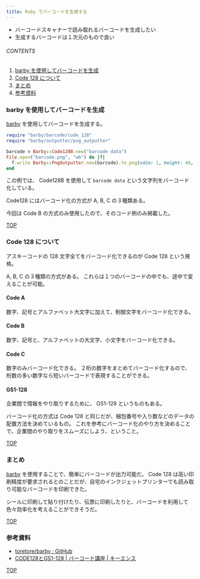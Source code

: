 ```yaml
---
title: Ruby でバーコードを生成する
---
```

<a id="top"></a>

- バーコードスキャナーで読み取れるバーコードを生成したい
- 生成するバーコードは１次元のもので良い

###### CONTENTS

1. [barby を使用してバーコードを生成](#generate-barcode-by-barby)
1. [Code 128 について](#code-128)
1. [まとめ](#postscript)
1. [参考資料](#reference)


<a id="generate-barcode-by-barby"></a>
### barby を使用してバーコードを生成

[barby](https://github.com/toretore/barby) を使用してバーコードを生成する。

```ruby
require "barby/barcode/code_128"
require "barby/outputter/png_outputter"

barcode = Barby::Code128B.new("barcode data")
File.open("barcode.png", "wb") do |f|
  f.write Barby::PngOutputter.new(barcode).to_png(xdim: 1, height: 40, margin: 0)
end
```

この例では、 Code128B を使用して `barcode data` という文字列をバーコード化している。

Code128 にはバーコード化の方式が A, B, C の３種類ある。

今回は Code B の方式のみ使用したので、そのコード例のみ掲載した。


[TOP](#top)
<a id="code-128"></a>
### Code 128 について

アスキーコードの 128 文字全てをバーコード化できるのが Code 128 という規格。

A, B, C の３種類の方式がある。
これらは１つのバーコードの中でも、途中で変えることが可能。

#### Code A

数字、記号とアルファベット大文字に加えて、制御文字をバーコード化できる。

#### Code B

数字、記号と、アルファベットの大文字、小文字をバーコード化できる。

#### Code C

数字のみバーコード化できる。
２桁の数字をまとめてバーコード化するので、桁数の多い数字なら短いバーコードで表現することができる。

#### GS1-128

企業間で情報をやり取りするために、 GS1-128 というものもある。

バーコード化の方式は Code 128 と同じだが、梱包番号や入り数などのデータの配置方法を決めているもの。
これを参考にバーコード化のやり方を決めることで、企業間のやり取りをスムーズにしよう、ということ。


[TOP](#top)
<a id="postscript"></a>
### まとめ

[barby](https://github.com/toretore/barby) を使用することで、簡単にバーコードが出力可能だ。
Code 128 は高い印刷精度が要求されるとのことだが、自宅のインクジェットプリンターでも読み取り可能なバーコードを印刷できた。

シールに印刷して貼り付けたり、伝票に印刷したりと、バーコードを利用して色々効率化を考えることができそうだ。


[TOP](#top)
<a id="reference"></a>
### 参考資料

- [toretore/barby : GitHub](https://github.com/toretore/barby)
- [CODE128とGS1-128 | バーコード講座 | キーエンス](https://www.keyence.co.jp/ss/products/autoid/codereader/basic_code128.jsp)

[TOP](#top)
